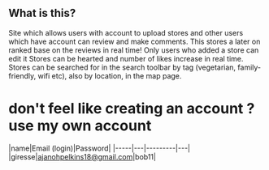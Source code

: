 ## What is this?

Site which allows users with account to upload stores and other users which have account can review and make comments. 
This stores a later on ranked base on the reviews in real time!
Only users who added a store can edit it
Stores can be hearted and number of likes increase in real time.
Stores can be searched for in the search toolbar by tag (vegetarian, family-friendly, wifi etc), also by location, in the map page.




# don't feel like creating an account ? use my own account

|name|Email (login)|Password|
|-----|---|---------|---|
 |giresse|ajanohpelkins18@gmail.com|bob11|



